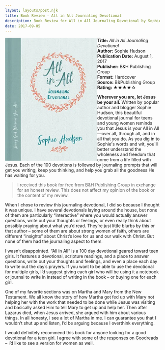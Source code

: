 ```yaml
---
layout: layouts/post.njk
title: Book Review - All in All Journaling Devotional
description: Book Review for All in All Journaling Devotional by Sophie Hudson
date: 2017-09-05
---
```

<section class="review__info">

<img loading="lazy" class="movie__poster" src="/static/images/covers/allinalljournaling.webp" alt="Book Cover for All in All Journaling Devotional by Sophie Hudson" width="300" height="400" align="left">
        
<b>Title:</b> <i>All in All Journaling Devotional</i><br>
<b>Author:</b> Sophie Hudson<br>
<b>Publication Date:</b> August 1, 2017<br>
<b>Publisher:</b> B&amp;H Publishing Group<br>
<b>Format:</b> Hardcover<br>
<b>Source:</b> B&amp;Publishing Group<br>
<b>Rating:</b> &#9733;&#9733;&#9733;&#9733;&#9734;
        
<p class="review__description"><b>Wherever you are, let Jesus be your all.</b>  Written by popular author and blogger Sophie Hudson, this beautiful devotional journal for teens and young women reminds you that Jesus is your All in All—over all, through all, and in all that you do.   As you dig in to Sophie's words and wit, you'll better understand the wholeness and freedom that come from a life filled with Jesus. Each of the 100 devotions is followed by journaling prompts that will get you writing, keep you thinking, and help you grab all the goodness He has waiting for you.</p>
</section>

<blockquote>I received this book for free from B&amp;H Publishing Group in exchange for an honest review. This does not affect my opinion of the book or the content of my review.</blockquote>

<p>When I chose to review this journaling devotional, I did so because I thought it was unique. I have several devotionals laying around the house, but none of them are particularly “interactive” where you would actually answer questions, write out your thoughts or feelings, or even really think about possibly praying about what you’d read. They’re just little blurbs by this or that author – some of them are about strong women of faith, others are different “insights” about Christ’s love for us and our walk with Christ. But none of them had the journaling aspect to them.</p>

<p>I wasn’t disappointed. “All in All” is a 100 day devotional geared toward teen girls. It features a devotional, scripture readings, and a place to answer questions, write out your thoughts and feelings, and even a place each day to write out the day’s prayers. If you want to be able to use the devotional for multiple girls, I’d suggest giving each girl who will be using it a notebook or journal to write in instead of writing in the book – or buying one for each girl.
</p>

<p>One of my favorite sections was on Martha and Mary from the New Testament. We all know the story of how Martha got fed up with Mary not helping her with the work that needed to be done while Jesus was visiting and basically asked Him to tell Mary to get up and help her. Then after Lazarus died, when Jesus arrived, she argued with him about various things. In all honesty, I see a lot of Martha in me. I can guarantee you that I wouldn’t shut up and listen, I’d be arguing because I overthink everything.</p>

<p>I would definitely recommend this book for anyone looking for a good devotional for a teen girl. I agree with some of the responses on Goodreads – I’d like to see a version for women as well.</p>